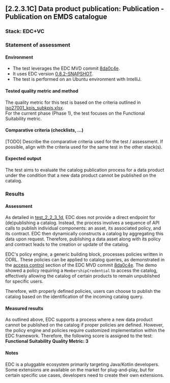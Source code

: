 ## [2.2.3.1C] Data product publication: Publication - Publication on EMDS catalogue
### Stack: EDC+VC

### Statement of assessment

#### Environment
- The test leverages the EDC MVD commit [8da0c4e](https://github.com/eclipse-edc/MinimumViableDataspace/commit/8da0c4e6a8921dcb6ff189c2901868979bdc9a93).
- It uses EDC version [0.8.2-SNAPSHOT](https://github.com/eclipse-edc/MinimumViableDataspace/blob/8da0c4e6a8921dcb6ff189c2901868979bdc9a93/gradle/libs.versions.toml#L7).
- The test is performed on an Ubuntu environment with IntelliJ.

#### Tested quality metric and method
The quality metric for this test is based on the criteria outlined in [iso27001_kpis_subkpis.xlsx](../../../../../design_decisions/background_info/iso27001_kpis_subkpis.xlsx).\
For the current phase (Phase 1), the test focuses on the Functional Suitability metric.

#### Comparative criteria (checklists, ...)
[TODO] Describe the comparative criteria used for the test / assessment. If possible, align with the criteria used for the same test in the other stack(s).
#### Expected output
The test aims to evaluate the catalog publication process for a data product under the condition that a new data product cannot be published on the catalog.
### Results
#### Assessment
As detailed in [test_2_2_3_1d](../test_2_2_3_1d/result_fiware.md), EDC does not provide a direct endpoint for (de)publishing a catalog. Instead, the process involves a sequence of API calls to publish individual components: an asset, its associated policy, and its contract. EDC then dynamically constructs a catalog by aggregating this data upon request. Therefore, publishing a data asset along with its policy and contract leads to the creation or update of the catalog.

EDC's policy engine, a generic building block, processes policies written in ODRL. These policies can be applied to catalog queries, as demonstrated in the [access control](https://github.com/eclipse-edc/MinimumViableDataspace?tab=readme-ov-file#33-access-control) section of the EDC MVD commit [8da0c4e](https://github.com/eclipse-edc/MinimumViableDataspace/commit/8da0c4e6a8921dcb6ff189c2901868979bdc9a93). The demo showed a policy requiring a `MembershipCredential` to access the catalog, effectively allowing the catalog of certain products to remain unpublished for specific users.

Therefore, with properly defined policies, users can choose to publish the catalog based on the identification of the incoming catalog query.
#### Measured results
As outlined above, EDC supports a process where a new data product cannot be published on the catalog if proper policies are defined. However, the policy engine and policies require customized implementation within the EDC framework. Therefore, the following score is assigned to the test:\
**Functional Suitability Quality Metric: 3**
#### Notes
EDC is a pluggable ecosystem primarily targeting Java/Kotlin developers. Some extensions are available on the market for plug-and-play, but for certain specific use cases, developers need to create their own extensions.